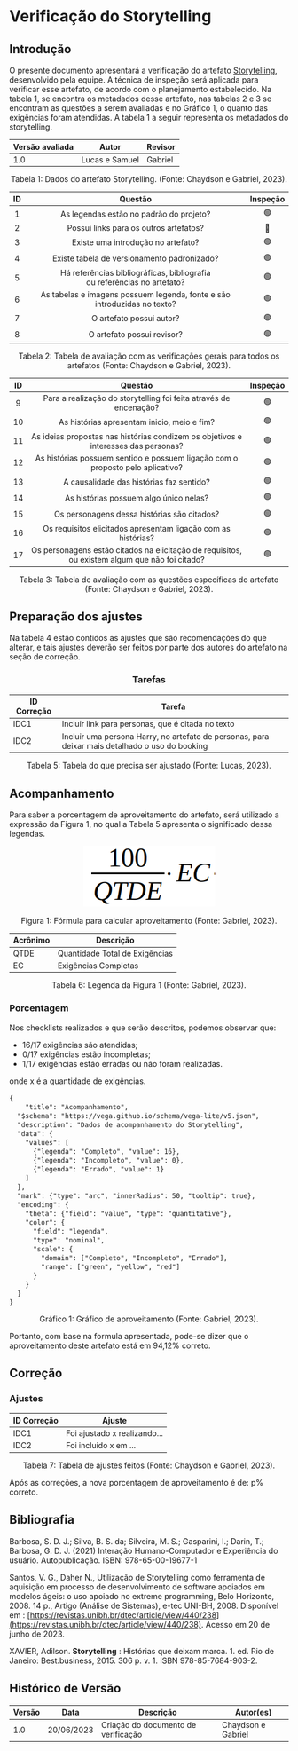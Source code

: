 # Verificação do Storytelling

## Introdução

O presente documento apresentará a verificação do artefato [Storytelling](../../elicitacao/storytelling.md), desenvolvido pela equipe. A técnica de inspeção será aplicada para verificar esse artefato, de acordo com o planejamento estabelecido. Na tabela 1, se encontra os metadados desse artefato, nas tabelas 2 e 3 se encontram as questões a serem avaliadas e no Gráfico 1, o quanto das exigências foram atendidas.
A tabela 1 a seguir representa os metadados do storytelling.

<center>

| Versão avaliada | Autor          | Revisor |
| ---------------- | -------------- | ------- |
| 1.0              | Lucas e Samuel | Gabriel |

</center>

<div style="text-align: center">
<p> Tabela 1: Dados do artefato Storytelling. (Fonte: Chaydson e Gabriel, 2023). </p>
</div>

| ID |                                   Questão                                   | Inspeção |
| :-: | :---------------------------------------------------------------------------: | :--------: |
| 1 |                   As legendas estão no padrão do projeto?                   |     🟢     |
| 2 |                    Possui links para os outros artefatos?                    |     🔴     |
| 3 |                     Existe uma introdução no artefato?                     |     🟢     |
| 4 |                  Existe tabela de versionamento padronizado?                  |     🟢     |
| 5 | Há referências bibliográficas, bibliografia ou referências no artefato? |     🟢     |
| 6 |   As tabelas e imagens possuem legenda, fonte e são introduzidas no texto?   |     🟢     |
| 7 |                           O artefato possui autor?                           |     🟢     |
| 8 |                          O artefato possui revisor?                          |     🟢     |

<div style="text-align: center">
<p> Tabela 2: Tabela de avaliação com as verificações gerais para todos os artefatos (Fonte: Chaydson e Gabriel, 2023). </p>
</div>

| ID |                                              Questão                                              | Inspeção |
| :-: | :-------------------------------------------------------------------------------------------------: | :--------: |
| 9 |               Para a realização do storytelling foi feita através de encenação?               |     🟢     |
| 10 |                            As histórias apresentam inicio, meio e fim?                            |     🟢     |
| 11 |         As ideias propostas nas histórias condizem os objetivos e interesses das personas?         |     🟢     |
| 12 |          As histórias possuem sentido e possuem ligação com o proposto pelo aplicativo?          |     🟢     |
| 13 |                              A causalidade das histórias faz sentido?                              |     🟢     |
| 14 |                              As histórias possuem algo único nelas?                              |     🟢     |
| 15 |                            Os personagens dessa histórias são citados?                            |     🟢     |
| 16 |                  Os requisitos elicitados apresentam ligação com as histórias?                  |     🟢     |
| 17 | Os personagens estão citados na elicitação de requisitos, ou existem algum que não foi citado? |     🟢     |

<div style="text-align: center">
<p> Tabela 3: Tabela de avaliação com as questões específicas do artefato (Fonte: Chaydson e Gabriel, 2023). </p>
</div>

## Preparação dos ajustes

Na tabela 4 estão contidos as ajustes que são recomendações do que alterar, e tais ajustes deverão ser feitos por parte dos autores do artefato na seção de correção.

<center>

### Tarefas

| ID Correção | Tarefa                                                                                          |
| ------------- | ----------------------------------------------------------------------------------------------- |
| IDC1          | Incluir link para personas, que é citada no texto                                              |
| IDC2          | Incluir uma persona Harry, no artefato de personas, para deixar mais detalhado o uso do booking |

<div style="text-align: center">
<p> Tabela 5: Tabela do que precisa ser ajustado (Fonte: Lucas, 2023). </p>
</div>

</center>

## Acompanhamento

Para saber a porcentagem de aproveitamento do artefato, será utilizado a expressão da Figura 1, no qual a Tabela 5 apresenta o significado dessa legendas.

<div style="text-align: center">
<img src="../../../images/formulaCalculoAproveitamento.png"  alt="legenda da fórmula da figura 1"/>

<p> Figura 1: Fórmula para calcular aproveitamento (Fonte: Gabriel, 2023). </p>
</div>

<center>

| Acrônimo | Descrição                     |
| --------- | ------------------------------- |
| QTDE      | Quantidade Total de Exigências |
| EC        | Exigências Completas           |

<div style="text-align: center">
<p> Tabela 6: Legenda da Figura 1 (Fonte: Gabriel, 2023). </p>
</div>

</center>

### Porcentagem

Nos checklists realizados e que serão descritos, podemos observar que:

- 16/17 exigências são atendidas;
- 0/17 exigências estão incompletas;
- 1/17 exigências estão erradas ou não foram realizadas.

onde x é a quantidade de exigências.

```vegalite
{
    "title": "Acompanhamento",
  "$schema": "https://vega.github.io/schema/vega-lite/v5.json",
  "description": "Dados de acompanhamento do Storytelling",
  "data": {
    "values": [
      {"legenda": "Completo", "value": 16},
      {"legenda": "Incompleto", "value": 0},
      {"legenda": "Errado", "value": 1}
    ]
  },
  "mark": {"type": "arc", "innerRadius": 50, "tooltip": true},
  "encoding": {
    "theta": {"field": "value", "type": "quantitative"},
    "color": {
      "field": "legenda",
      "type": "nominal",
      "scale": {
        "domain": ["Completo", "Incompleto", "Errado"],
        "range": ["green", "yellow", "red"]
      }
    }
  }
}
```

<div style="text-align: center">
<p> Gráfico 1: Gráfico de aproveitamento (Fonte: Gabriel, 2023). </p>
</div>

Portanto, com base na formula apresentada, pode-se dizer que o aproveitamento deste artefato está em 94,12% correto.

## Correção

### Ajustes

| ID Correção | Ajuste                       |
| ------------- | ---------------------------- |
| IDC1          | Foi ajustado x realizando... |
| IDC2          | Foi incluido x em ...        |

<div style="text-align: center">
<p> Tabela 7: Tabela de ajustes feitos (Fonte: Chaydson e Gabriel, 2023). </p>
</div>

</center>

Após as correções, a nova porcentagem de aproveitamento é de: p% correto.

## Bibliografia

Barbosa, S. D. J.; Silva, B. S. da; Silveira, M. S.; Gasparini, I.; Darin, T.; Barbosa, G. D. J. (2021)
Interação Humano-Computador e Experiência do usuário. Autopublicação. ISBN: 978-65-00-19677-1

Santos, V. G., Daher N., Utilização de Storytelling como ferramenta de aquisição em processo de desenvolvimento de software apoiados em modelos ágeis: o uso apoiado no extreme programming, Belo Horizonte, 2008. 14 p., Artigo (Análise de Sistemas), e-tec UNI-BH, 2008. Disponível em : [https://revistas.unibh.br/dtec/article/view/440/238](https://revistas.unibh.br/dtec/article/view/440/238). Acesso em 20 de junho de 2023.

XAVIER, Adilson.  **Storytelling** : Histórias que deixam marca. 1. ed. Rio de Janeiro: Best.business, 2015. 306 p. v. 1. ISBN 978-85-7684-903-2.

## Histórico de Versão

| Versão | Data       | Descrição                             | Autor(es)          |
| ------- | ---------- | --------------------------------------- | ------------------ |
| 1.0     | 20/06/2023 | Criação do documento de verificação | Chaydson e Gabriel |

‌
